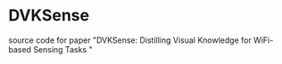 # DVKSense
source code for paper "DVKSense: Distilling Visual Knowledge for WiFi-based Sensing Tasks "
